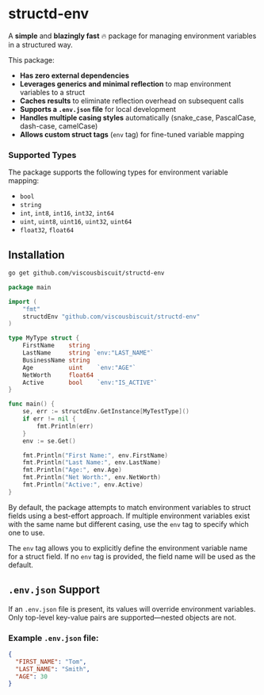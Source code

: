 # structd-env

A **simple** and **blazingly fast** 🔥 package for managing environment variables in a structured way.

This package:

- **Has zero external dependencies**
- **Leverages generics and minimal reflection** to map environment variables to a struct
- **Caches results** to eliminate reflection overhead on subsequent calls
- **Supports a `.env.json` file** for local development
- **Handles multiple casing styles** automatically (snake_case, PascalCase, dash-case, camelCase)
- **Allows custom struct tags** (`env` tag) for fine-tuned variable mapping

### Supported Types

The package supports the following types for environment variable mapping:

- `bool`
- `string`
- `int`, `int8`, `int16`, `int32`, `int64`
- `uint`, `uint8`, `uint16`, `uint32`, `uint64`
- `float32`, `float64`

## Installation

```sh
go get github.com/viscousbiscuit/structd-env

```

```go
package main

import (
	"fmt"
	structdEnv "github.com/viscousbiscuit/structd-env"
)

type MyType struct {
	FirstName    string
	LastName     string `env:"LAST_NAME"`
	BusinessName string
	Age          uint    `env:"AGE"`
	NetWorth     float64
	Active       bool    `env:"IS_ACTIVE"`
}

func main() {
 	se, err := structdEnv.GetInstance[MyTestType]()
    if err != nil {
        fmt.Println(err)
    }
    env := se.Get()

	fmt.Println("First Name:", env.FirstName)
	fmt.Println("Last Name:", env.LastName)
	fmt.Println("Age:", env.Age)
	fmt.Println("Net Worth:", env.NetWorth)
	fmt.Println("Active:", env.Active)
}

```

By default, the package attempts to match environment variables to struct fields using a best-effort approach. If multiple environment variables exist with the same name but different casing, use the `env` tag to specify which one to use.

The `env` tag allows you to explicitly define the environment variable name for a struct field. If no `env` tag is provided, the field name will be used as the default.

## `.env.json` Support

If an `.env.json` file is present, its values will override environment variables. Only top-level key-value pairs are supported—nested objects are not.

### Example `.env.json` file:

```json
{
  "FIRST_NAME": "Tom",
  "LAST_NAME": "Smith",
  "AGE": 30
}
```
